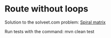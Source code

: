 Route without loops
===================

Solution to the solveet.com problem: [Spiral matrix](http://www.solveet.com/exercises/Matriz-Caracol/48)

Run tests with the command:
	mvn clean test

